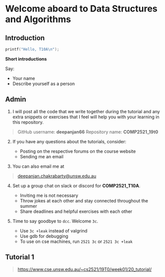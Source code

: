 # Welcome aboard to Data Structures and Algorithms

## Introduction
```c
printf("Hello, T10A\n");
```

__Short introductions__

Say:
* Your name
* Describe yourself as a person

## Admin

1) I will post all the code that we write together during the tutorial and any extra snippets or exercises that I feel will help you with your learning in this repository.

> GitHub username: __deepanjan66__
> Repository name: __COMP2521_19t0__

2. If you have any questions about the tutorials, consider:
	- Posting on the respective forums on the course website
	- Sending me an email

3. You can also email me at

> deepanjan.chakrabarty@unsw.edu.au

4. Set up a group chat on slack or discord for __COMP2521_T10A__.
	- Inviting me is not necessary
	- Throw jokes at each other and stay connected throughout the summer
	- Share deadlines and helpful exercises with each other

5. Time to say goodbye to `dcc`. Welcome `3c`.
    - Use `3c +leak` instead of valgrind
    - Use gdb for debugging
    - To use on cse machines, run `2521 3c` or `2521 3c +leak`

## Tutorial 1

> https://www.cse.unsw.edu.au/~cs2521/19T0/week01/20_tutorial/


